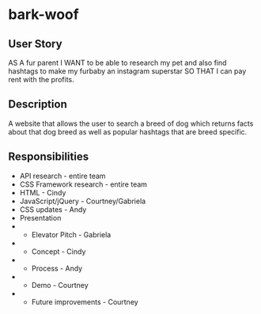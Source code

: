 # bark-woof
## User Story
AS A fur parent I WANT to be able to research my pet and also find hashtags to make my furbaby an instagram superstar SO THAT I can pay rent with the profits.

## Description
A website that allows the user to search a breed of dog which returns facts about that dog breed as well as popular hashtags that are breed specific.

## Responsibilities
- API research - entire team
- CSS Framework research - entire team
- HTML - Cindy
- JavaScript/jQuery - Courtney/Gabriela 
- CSS updates - Andy
- Presentation
- - Elevator Pitch - Gabriela
- - Concept - Cindy 
- - Process - Andy
- - Demo - Courtney
- - Future improvements - Courtney

